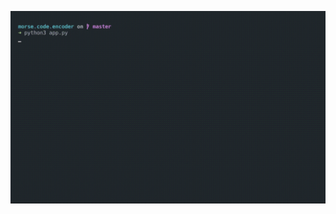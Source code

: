 <p align="center">
<img src="https://github.com/brandanmcdevitt/morse.code.encoder/blob/master/preview.gif" width=600>
</p>
